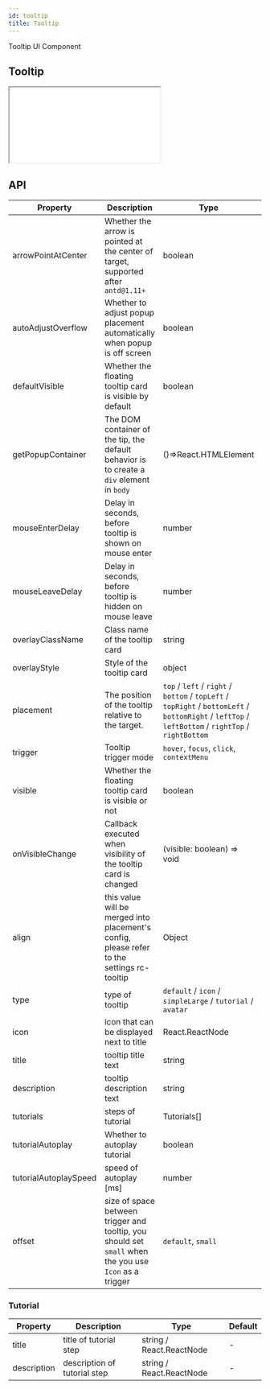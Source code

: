 ```yaml
---
id: tooltip
title: Tooltip
---
```


Tooltip UI Component

## Tooltip

<iframe src="/storybook-static/iframe.html?id=components-tooltip--default"></iframe>

## API

| Property              | Description                                                                                            | Type                                                                                                                                                | Default                    |
| --------------------- | ------------------------------------------------------------------------------------------------------ | --------------------------------------------------------------------------------------------------------------------------------------------------- | -------------------------- |
| arrowPointAtCenter    | Whether the arrow is pointed at the center of target, supported after `antd@1.11+`                     | boolean                                                                                                                                             | `false`                    |
| autoAdjustOverflow    | Whether to adjust popup placement automatically when popup is off screen                               | boolean                                                                                                                                             | `true`                     |
| defaultVisible        | Whether the floating tooltip card is visible by default                                                | boolean                                                                                                                                             | `false`                    |
| getPopupContainer     | The DOM container of the tip, the default behavior is to create a `div` element in `body`              | ()=>React.HTMLElement                                                                                                                               | () => document.body        |
| mouseEnterDelay       | Delay in seconds, before tooltip is shown on mouse enter                                               | number                                                                                                                                              | `0.1`                      |
| mouseLeaveDelay       | Delay in seconds, before tooltip is hidden on mouse leave                                              | number                                                                                                                                              | `0.1`                      |
| overlayClassName      | Class name of the tooltip card                                                                         | string                                                                                                                                              | -                          |
| overlayStyle          | Style of the tooltip card                                                                              | object                                                                                                                                              | -                          |
| placement             | The position of the tooltip relative to the target.                                                    | `top` / `left` / `right` / `bottom` / `topLeft` / `topRight` / `bottomLeft` / `bottomRight` / `leftTop` / `leftBottom` / `rightTop` / `rightBottom` | `top`                      |
| trigger               | Tooltip trigger mode                                                                                   | `hover`, `focus`, `click`, `contextMenu`                                                                                                            | `hover`                    |
| visible               | Whether the floating tooltip card is visible or not                                                    | boolean                                                                                                                                             | `false`                    |
| onVisibleChange       | Callback executed when visibility of the tooltip card is changed                                       | (visible: boolean) => void                                                                                                                          | -                          |
| align                 | this value will be merged into placement's config, please refer to the settings rc-tooltip             | Object                                                                                                                                              | -                          |
| type                  | type of tooltip                                                                                        | `default` / `icon` / `simpleLarge` / `tutorial` / `avatar`                                                                                          | `default`                  |
| icon                  | icon that can be displayed next to title                                                               | React.ReactNode                                                                                                                                     | NotificationsM, orange-500 |
| title                 | tooltip title text                                                                                     | string                                                                                                                                              | -                          |
| description           | tooltip description text                                                                               | string                                                                                                                                              | -                          |
| tutorials             | steps of tutorial                                                                                      | Tutorials[]                                                                                                                                         | -                          |
| tutorialAutoplay      | Whether to autoplay tutorial                                                                           | boolean                                                                                                                                             | `false`                    |
| tutorialAutoplaySpeed | speed of autoplay [ms]                                                                                 | number                                                                                                                                              | 5000                       |
| offset                | size of space between trigger and tooltip, you should set `small` when the you use `Icon` as a trigger | `default`, `small`                                                                                                                                  | `default`                  |

### Tutorial

| Property    | Description                  | Type                     | Default |
| ----------- | ---------------------------- | ------------------------ | ------- |
| title       | title of tutorial step       | string / React.ReactNode | -       |
| description | description of tutorial step | string / React.ReactNode | -       |

